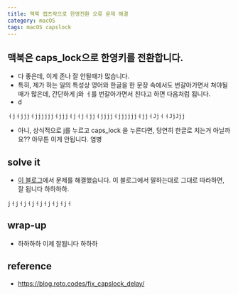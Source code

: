 ```yaml
---
title: 맥북 캡츠락으로 한영전환 오류 문제 해결
category: macOS
tags: macOS capslock
---
```


## 맥북은 caps_lock으로 한영키를 전환합니다. 

- 다 좋은데, 이게 존나 잘 안될때가 많습니다. 
- 특히, 제가 하는 일의 특성상 영어와 한글을 한 문장 속에서도 번갈아가면서 쳐야될때가 많은데, 간단하게 j와 ㅓ를 번갈아가면서 친다고 하면 다음처럼 됩니다. 
- d

```
ㅓjㅓjjjㅓjjjjjjㅓjjjㅓjㅓjㅓjjㅓjjjjㅓjjjjjjㅓjjㅓJjㅓㅓJjJjj
```

- 아니, 상식적으로 j를 누르고 caps_lock 을 누른다면, 당연히 한글로 치는거 아닐까요?? 아무튼 이게 안됩니다. 염병 

## solve it

- [이 블로그](https://blog.roto.codes/fix_capslock_delay/)에서 문제를 해결했습니다. 이 블로그에서 말하는대로 그대로 따라하면, 잘 됩니다 하하하하. 

```
jㅓjㅓjㅓjㅓjㅓjㅓjㅓjㅓ
```

## wrap-up

- 하하하하 이제 잘됩니다 하하하

## reference 

- <https://blog.roto.codes/fix_capslock_delay/>